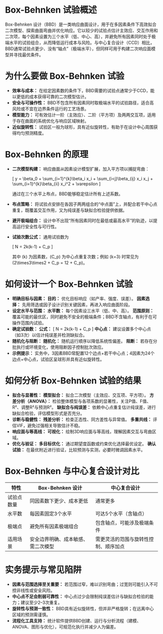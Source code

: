 # Box-Behnken 试验概述

Box-Behnken 设计（BBD）是一类响应曲面设计，用于在多因素条件下高效拟合二次模型、探索曲面弯曲并优化响应。它以较少的试验点估计主效应、交互作用和二次项，每个因素设置为三个水平（低、中心、高），并避免所有因素同时处于极端水平的试验组合，从而降低运行成本与风险。与中心复合设计（CCD）相比，BBD通常试验点更少、没有“轴点”（极端水平），但同样可用于构建二次响应面模型并寻找最优条件。

# 为什么要做 Box-Behnken 试验

- **效率与成本：** 在给定因素数的条件下，BBD需要的试验点通常少于CCD，能以更低的成本获得可靠的二次模型估计。
- **安全与可操作性：** BBD不包含所有因素同时取极端水平的试验路径，适合高风险或不宜在边界条件运行的工艺场景。
- **模型能力：** 可有效估计一阶（主效应）、二阶（平方项）及两两交互项，适用于存在曲面的系统优化与响应区域映射。
- **近似旋转性：** 试验区一般为球形，具有近似旋转性，有助于在设计中心周围获得均匀预测精度。

# Box-Behnken 的原理

- **二次模型构建：** 响应曲面从因素设计模型扩展，加入平方项以捕捉弯曲：

  \[
  y = \beta_0 + \sum_{i=1}^{k}\beta_i x_i + \sum_{i<j}\beta_{ij} x_i x_j + \sum_{i=1}^{k}\beta_{ii} x_i^2 + \varepsilon
  \]

  通过在三个水平上布点，BBD能够稳定估计所有上述系数。

- **布点策略：** 将试验点安排在各因子两两组合的“中点面”上，并配合若干中心点重复，既覆盖交互作用，又为纯误差与缺拟合检验提供依据。
- **避开极端组合：** 设计中不出现“所有因素同时在最低或最高水平”的轨迹，以提高运行安全性与可行性。
- **试验次数公式：** 通用试验数为

  \[
  N = 2k(k-1) + C_p
  \]

  其中 \(k\) 为因素数，\(C_p\) 为中心点重复次数；例如 \(k=3\) 时常见为 \(2\times3\times2 + C_p = 12 + C_p\)。

# 如何设计一个 Box-Behnken 试验

- **明确目标与因素：**
  **目的：** 优化目标响应（如产率、强度、误差）。
  **因素选择：** 先用筛选或因子设计识别关键因素，再进入响应曲面阶段。
- **设定水平与范围：**
  **水平数：** 每个因素设三水平（低、中、高）。
  **范围原则：** 覆盖可能的最优区，同时避免不安全的极端条件；BBD不含轴点，有利于在可操作范围内试验。
- **确定试验数：**
  **公式：**
  \[
  N = 2k(k-1) + C_p
  \]
  **中心点：** 建议设置多个中心点（如3次）以估计纯误差并检测缺拟合。
- **随机化与阻断：**
  **随机化：** 随机运行顺序以降低系统性偏差。
  **阻断：** 若存在分批执行或环境变化，使用阻断因子控制批次效应。
- **示例提示：** 实务中，3因素BBD常配置12个边点+若干中心点；4因素为24个边点+中心点，试验区呈球形并具有近似旋转性。

# 如何分析 Box-Behnken 试验的结果

- **拟合与显著性：**
  **模型拟合：** 拟合二次模型（主效应、交互项、平方项）。
  **方差分析（ANOVA）：** 检验整体模型与各项系数的显著性，关注P值、F值、R²、调整R²与预测R²。
  **缺拟合与纯误差：** 依赖中心点重复估计纯误差，进行缺拟合检验，评估模型形式是否充分。
- **诊断与稳健性：**
  **残差分析：** 检查正态性、同方差性与异常值。
  **多重共线：** 评估VIF，避免过强相关导致估计不稳。
- **响应面与等高线：**
  **可视化：** 绘制3D响应面与等高线，理解因素交互与弯曲区域。
- **优化与验证：**
  **多目标优化：** 通过期望度函数或约束优化选择最优设定。
  **确认试验：** 在最优附近进行验证，比较预测与实测，必要时微调因素水平。

# Box-Behnken 与中心复合设计对比

| 特性 | Box-Behnken 设计 | 中心复合设计 |
| --- | --- | --- |
| 试验点数量 | 同因素数下更少、成本更低 | 通常更多 |
| 水平数 | 每因素固定3个水平 | 可达5个水平（含轴点） |
| 极端点 | 避免所有因素极端组合 | 包含轴点，可能涉及极端条件 |
| 适用场景 | 安全边界明确、成本敏感、需二次模型 | 需更灵活的范围与旋转性控制、顺序加点 |

# 实务提示与常见陷阱

- **因素与范围选择至关重要：** 若范围过窄，难以识别弯曲；过宽则可能引入不可控非线性或安全风险。
- **中心点不足会削弱可靠性：** 中心点过少会限制纯误差估计与缺拟合检验的能力；建议至少2–3次重复。
- **旋转性与预测一致性：** BBD具有近似旋转性，但并非严格旋转；在远离中心区域的预测需谨慎。
- **流程化工具支持：** 统计软件提供BBD创建、运行与分析流程（建模、ANOVA、图形与优化），可规范化执行并减少人为偏差。
